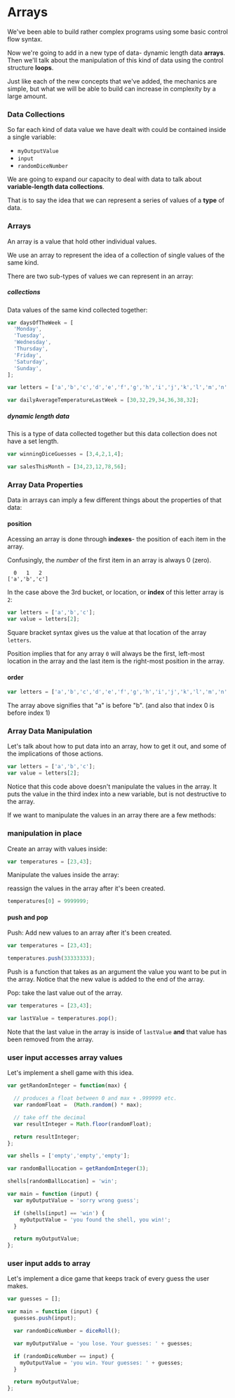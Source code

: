 # Arrays

We've been able to build rather complex programs using some basic control flow syntax.

Now we're going to add in a new type of data- dynamic length data **arrays**. Then we'll talk about the manipulation of this kind of data using the control structure **loops**.

Just like each of the new concepts that we've added, the mechanics are simple, but what we will be able to build can increase in complexity by a large amount.

### Data Collections


So far each kind of data value we have dealt with could be contained inside a single variable:

  - `myOutputValue`
  - `input`
  - `randomDiceNumber`

We are going to expand our capacity to deal with data to talk about **variable-length data collections**.

That is to say the idea that we can represent a series of values of a **type** of data.

### Arrays

An array is a value that hold other individual values.

We use an array to represent the idea of a collection of single values of the same kind.

There are two sub-types of values we can represent in an array:

##### collections

Data values of the same kind collected together:

```js
var daysOfTheWeek = [
  'Monday',
  'Tuesday',
  'Wednesday',
  'Thursday',
  'Friday',
  'Saturday',
  'Sunday',
];
```

```js
var letters = ['a','b','c','d','e','f','g','h','i','j','k','l','m','n','o','p','q','r','s','t','u','v','w','x','y','z'];
```

```js
var dailyAverageTemperatureLastWeek = [30,32,29,34,36,38,32];
```

##### dynamic length data

This is a type of data collected together but this data collection does not have a set length.

```js
var winningDiceGuesses = [3,4,2,1,4];
```

```js
var salesThisMonth = [34,23,12,78,56];
```

### Array Data Properties

Data in arrays can imply a few different things about the properties of that data:

#### position

Acessing an array is done through **indexes**- the position of each item in the array.

Confusingly, the *number* of the first item in an array is always 0 (zero).

```
  0   1   2
['a','b','c']
```

In the case above the 3rd bucket, or location, or **index** of this letter array is `2`:

```js
var letters = ['a','b','c'];
var value = letters[2];
```

Square bracket syntax gives us the value at that location of the array `letters`.

Position implies that for any array `0` will always be the first, left-most location in the array and the last item is the right-most position in the array.

#### order

```js
var letters = ['a','b','c','d','e','f','g','h','i','j','k','l','m','n','o','p','q','r','s','t','u','v','w','x','y','z'];
```

The array above signifies that "a" is before "b". (and also that index 0 is before index 1)

### Array Data Manipulation

Let's talk about how to put data into an array, how to get it out, and some of the implications of those actions.



```js
var letters = ['a','b','c'];
var value = letters[2];
```

Notice that this code above doesn't manipulate the values in the array. It puts the value in the third index into a new variable, but is not destructive to the array.


If we want to manipulate the values in an array there are a few methods:

### manipulation in place

Create an array with values inside:

```js
var temperatures = [23,43];
```

Manipulate the values inside the array:

reassign the values in the array after it's been created.

```js
temperatures[0] = 9999999;
```

#### push and pop

Push: Add new values to an array after it's been created.

```js
var temperatures = [23,43];
```

```js
temperatures.push(33333333);
```

Push is a function that takes as an argument the value you want to be put in the array. Notice that the new value is added to the end of the array.

Pop: take the last value out of the array.

```js
var temperatures = [23,43];
```

```js
var lastValue = temperatures.pop();
```

Note that the last value in the array is inside of `lastValue` **and** that value has been removed from the array.

### user input accesses array values

Let's implement a shell game with this idea.

```js
var getRandomInteger = function(max) {

  // produces a float between 0 and max + .999999 etc.
  var randomFloat =  (Math.random() * max);

  // take off the decimal
  var resultInteger = Math.floor(randomFloat);

  return resultInteger;
};

var shells = ['empty','empty','empty'];

var randomBallLocation = getRandomInteger(3);

shells[randomBallLocation] = 'win';

var main = function (input) {
  var myOutputValue = 'sorry wrong guess';

  if (shells[input] == 'win') {
    myOutputValue = 'you found the shell, you win!';
  }

  return myOutputValue;
};
```

### user input adds to array

Let's implement a dice game that keeps track of every guess the user makes.

```js
var guesses = [];

var main = function (input) {
  guesses.push(input);

  var randomDiceNumber = diceRoll();

  var myOutputValue = 'you lose. Your guesses: ' + guesses;

  if (randomDiceNumber == input) {
    myOutputValue = 'you win. Your guesses: ' + guesses;
  }

  return myOutputValue;
};
```

